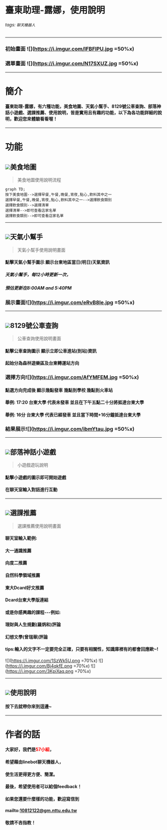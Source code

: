 # 臺東助理-露娜，使用說明
###### tags: `聊天機器人`
---
<!-- css -->
<style>
.ohhiyo {
  color: red;
}
</style>
<!-- css -->
### 初始畫面 ![](https://i.imgur.com/lFBFIPU.jpg =50%x)
### 選單畫面 ![](https://i.imgur.com/N17SXUZ.jpg =50%x)
---
# 簡介

#### 臺東助理-露娜，有六種功能，美食地圖、天氣小幫手、8129號公車查詢、部落神話小遊戲、選課推薦、使用說明，皆是實用且有趣的功能，以下為各功能詳細的說明，歡迎您來體驗看看喔！

---

<!-- 功能列 -->
功能
===
## ![](https://i.imgur.com/MU0q4cg.png)美食地圖
> 美食地圖使用說明流程

``` mermaid
graph TD;
按下美食地圖-->選擇早餐,午餐,晚餐,宵夜,點心,飲料其中之一
選擇早餐,午餐,晚餐,宵夜,點心,飲料其中之一-->選擇飲食類別
選擇飲食類別-->選擇清單
選擇清單-->即可查看店家名單
選擇飲食類別-->即可查看店家名單

```

---
## ![](https://i.imgur.com/Wll08Y5.png)天氣小幫手
> 天氣小幫手使用說明畫面
#### 點擊天氣小幫手圖示 顯示台東地區當日(明日)天氣資訊
##### 天氣小幫手，每12小時更新一次，
##### 預估更新在8:00AM and 5:40PM
### 展示畫面![](https://i.imgur.com/eRvB8Ie.jpg =50%x)

---

## ![](https://i.imgur.com/V17X5XP.png)8129號公車查詢
> 公車查詢使用說明畫面
#### 點擊公車查詢圖示 顯示立即公車進站(到站)資訊

#### 起始分為森林遊樂區及台東轉運站方向
### 選擇方向![](https://i.imgur.com/AfYMFEM.jpg =50%x)
#### 點選方向完成後 顯示幾點發車 幾點到學校 幾點到火車站
#### 舉例: 17:20 台東大學 代表未發車 並且在下午五點二十分將抵達台東大學
#### 舉例: 16分 台東大學 代表已經發車 並且當下時間+16分鐘抵達台東大學
### 結果展示![](https://i.imgur.com/ibmYtau.jpg =50%x)




---

## ![](https://i.imgur.com/c4tKAyn.png)部落神話小遊戲
> 小遊戲遊玩說明
#### 點擊小遊戲的圖示即可開始遊戲
#### 在聊天室輸入對話進行互動
---

## ![](https://i.imgur.com/zbSYP7m.png)選課推薦
> 選課推薦使用說明畫面
#### 聊天室輸入範例:
#### 大一通識推薦
#### 向度二推薦
#### 自然科學領域推薦
#### 東大Dcard好文推薦
#### Dcard台東大學版連結
#### 或是你感興趣的課程---例如:
#### 理財與人生規劃(羅炳和)評論
#### 幻想文學(曾瑞華)評論
#### tips:輸入的文字不一定要完全正確，只要有相關性，知識庫裡有的都會回應歐~!

![](https://i.imgur.com/1SzWk5U.png =70%x)
![](https://i.imgur.com/Bj4qkfE.png =70%x)
![](https://i.imgur.com/3KpiXaq.png =70%x)




---

## ![](https://i.imgur.com/3png280.png)使用說明

#### 按下去就帶你來到這邊~
---

作者的話
===
#### 大家好，我們是<span class='ohhiyo'>57小組</span>，
#### 希望藉由linebot聊天機器人，
#### 使生活更得更方便、簡潔。
#### 最後，希望使用者可以給個feedback！
#### 如果您還要什麼樣的功能，歡迎寫信到
#### mailto:10812122@gm.nttu.edu.tw
#### 敬請不吝指教！

